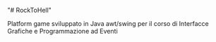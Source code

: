 "# RockToHell"

Platform game sviluppato in Java awt/swing per il corso di Interfacce Grafiche e Programmazione ad Eventi
